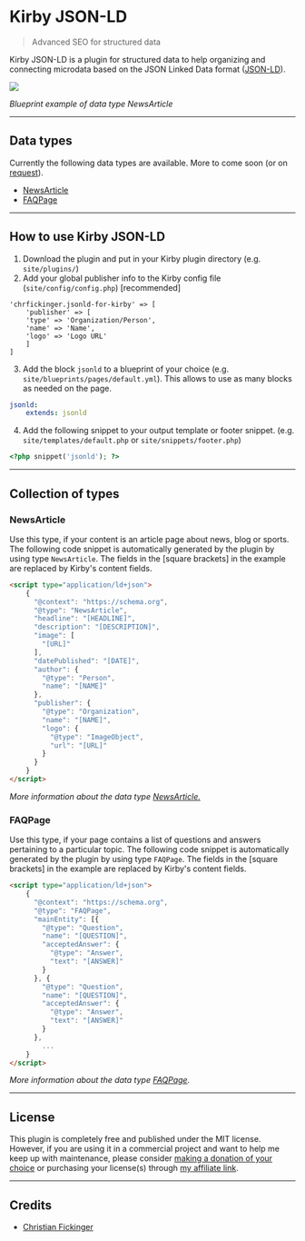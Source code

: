# Kirby JSON-LD

> Advanced SEO for structured data

Kirby JSON-LD is a plugin for structured data to help organizing and connecting microdata based on the JSON Linked Data format ([JSON-LD](https://json-ld.org/)).

![](jsonldforkirby.png)

*Blueprint example of data type NewsArticle*
****

## Data types
Currently the following data types are available. More to come soon (or on [request](https://github.com/chrfickiger/kirby-jsonld/issues)).

- [NewsArticle](#NewsArticle)
- [FAQPage](#FAQPage)

****

## How to use Kirby JSON-LD
1. Download the plugin and put in your Kirby plugin directory (e.g. `site/plugins/`)
2. Add your global publisher info to the Kirby config file (`site/config/config.php`) [recommended]
```
'chrfickinger.jsonld-for-kirby' => [
    'publisher' => [
    'type' => 'Organization/Person',
    'name' => 'Name',
    'logo' => 'Logo URL'
    ]
]
```
3. Add the block `jsonld` to a blueprint of your choice (e.g. `site/blueprints/pages/default.yml`). This allows to use as many blocks as needed on the page.
```yaml
jsonld:
    extends: jsonld
```
4. Add the following snippet to your output template or footer snippet. (e.g. `site/templates/default.php` or `site/snippets/footer.php`)
```php
<?php snippet('jsonld'); ?>
```

****
## Collection of types

### NewsArticle
Use this type, if your content is an article page about news, blog or sports. The following code snippet is automatically generated by the plugin by using type `NewsArticle`. The fields in the [square brackets] in the example are replaced by Kirby's content fields.
```html
<script type="application/ld+json">
    {
      "@context": "https://schema.org",
      "@type": "NewsArticle",
      "headline": "[HEADLINE]",
      "description": "[DESCRIPTION]",
      "image": [
        "[URL]"
      ],
      "datePublished": "[DATE]",
      "author": {
        "@type": "Person",
        "name": "[NAME]"
      },
      "publisher": {
        "@type": "Organization",
        "name": "[NAME]",
        "logo": {
          "@type": "ImageObject",
          "url": "[URL]"
        }
      }
    }
</script>
```
*More information about the data type [NewsArticle.](https://developers.google.com/search/docs/data-types/article)*

### FAQPage
Use this type, if your page contains a list of questions and answers pertaining to a particular topic. The following code snippet is automatically generated by the plugin by using type `FAQPage`. The fields in the [square brackets] in the example are replaced by Kirby's content fields.
```html
<script type="application/ld+json">
    {
      "@context": "https://schema.org",
      "@type": "FAQPage",
      "mainEntity": [{
        "@type": "Question",
        "name": "[QUESTION]",
        "acceptedAnswer": {
          "@type": "Answer",
          "text": "[ANSWER]"
        }
      }, {
        "@type": "Question",
        "name": "[QUESTION]",
        "acceptedAnswer": {
          "@type": "Answer",
          "text": "[ANSWER]"
        }
      },
        ...
    }
</script>
```
*More information about the data type [FAQPage](https://developers.google.com/search/docs/data-types/faqpage).*

****

## License
This plugin is completely free and published under the MIT license. However, if you are using it in a commercial project and want to help me keep up with maintenance, please consider [making a donation of your choice](https://paypal.me/chrfickinger) or purchasing your license(s) through [my affiliate link]().

****

## Credits

- [Christian Fickinger](https://github.com/chrfickinger)
